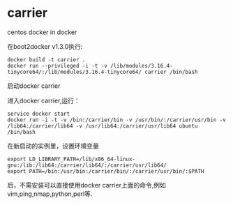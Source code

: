 # carrier
centos docker in docker


在boot2docker v1.3.0执行:

    docker build -t carrier . 
    docker run --privileged -i -t -v /lib/modules/3.16.4-tinycore64/:/lib/modules/3.16.4-tinycore64/ carrier /bin/bash

启动docker carrier

进入docker carrier,运行：

    service docker start
    docker run -i -t -v /bin:/carrier/bin -v /usr/bin/:/carrier/usr/bin -v /lib64:/carrier/lib64 -v /usr/lib64:/carrier/usr/lib64 ubuntu /bin/bash

在新启动的实例里，设置环境变量

    export LD_LIBRARY_PATH=/lib/x86_64-linux-gnu:/lib:/lib64:/carrier/lib64/:/carrier/usr/lib64/
    export PATH=/bin:/usr/bin:/carrier/bin/:/carrier/usr/bin/:$PATH

后，不需安装可以直接使用docker carrier上面的命令,例如vim,ping,nmap,python,perl等.
